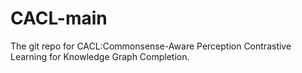 # CACL-main
The git repo for CACL:Commonsense-Aware Perception Contrastive Learning for Knowledge Graph Completion.
